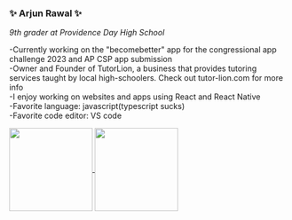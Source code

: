 ### :sparkles: Arjun Rawal :sparkles:
_9th grader at Providence Day High School_  
  
  -Currently working on the "becomebetter" app for the congressional app challenge 2023 and AP CSP app submission  
  -Owner and Founder of TutorLion, a business that provides tutoring services taught by local high-schoolers. Check out tutor-lion.com for more info  
  -I enjoy working on websites and apps using React and React Native  
  -Favorite language: javascript(typescript sucks)  
  -Favorite code editor: VS code  

<p>
  <a href="https://github.com/anuraghazra/github-readme-stats">
    <img height=150 align="center" src="https://github-stats-kappa-two.vercel.app/api?username=arjun-rawal&show_icons=true&theme=jolly"/>
  </a>
  <a href="https://github.com/anuraghazra/github-readme-stats">
    <img height=150 align="center" src="https://github-stats-kappa-two.vercel.app/api/top-langs/?username=arjun-rawal&layout=compact&theme=jolly"/>
  </a>
 </p>
